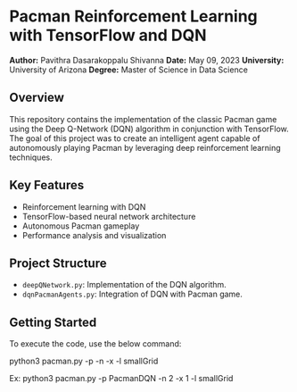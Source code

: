 # Pacman Reinforcement Learning with TensorFlow and DQN

**Author:** Pavithra Dasarakoppalu Shivanna
**Date:** May 09, 2023
**University:** University of Arizona
**Degree:** Master of Science in Data Science

## Overview

This repository contains the implementation of the classic Pacman game using the Deep Q-Network (DQN) algorithm in conjunction with TensorFlow. The goal of this project was to create an intelligent agent capable of autonomously playing Pacman by leveraging deep reinforcement learning techniques.

## Key Features

- Reinforcement learning with DQN
- TensorFlow-based neural network architecture
- Autonomous Pacman gameplay
- Performance analysis and visualization

## Project Structure

- `deepQNetwork.py`: Implementation of the DQN algorithm.
- `dqnPacmanAgents.py`: Integration of DQN with Pacman game.

## Getting Started

To execute the code, use the below command:

python3 pacman.py -p <agent name> -n <total number of episodes> -x <number of training episodes> -l smallGrid

Ex: python3 pacman.py -p PacmanDQN -n 2 -x 1 -l smallGrid
